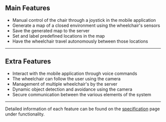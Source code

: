 ## Main Features
* Manual control of the chair through a joystick in the mobile application
* Generate a map of a closed environment using the wheelchair's sensors
* Save the generated map to the server
* Set and label predefined locations in the map
* Have the wheelchair travel autonomously between those locations

---
## Extra Features

* Interact with the mobile application through voice commands
* The wheelchair can follow the user using the camera
* Management of multiple wheelchair's by the server
* Dynamic object detection and avoidance using the camera
* Secure communication between the various elements of the system

---

Detailed information of each feature can be found on the [specification](../specification/functionality.md) page under functionality.